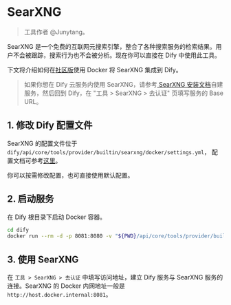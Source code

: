# SearXNG

> 工具作者 @Junytang。

SearXNG 是一个免费的互联网元搜索引擎，整合了各种搜索服务的检索结果。用户不会被跟踪，搜索行为也不会被分析。现在你可以直接在 Dify 中使用此工具。

下文将介绍如何在[社区版](https://docs.dify.ai/v/zh-hans/getting-started/install-self-hosted/docker-compose)使用 Docker 将 SearXNG 集成到 Dify。

> 如果你想在 Dify 云服务内使用 SearXNG，请参考[ SearXNG 安装文档](https://docs.searxng.org/admin/installation.html)自建服务，然后回到 Dify，在 "工具 > SearXNG > 去认证" 页填写服务的 Base URL。

## 1. 修改 Dify 配置文件

SearXNG 的配置文件位于 `dify/api/core/tools/provider/builtin/searxng/docker/settings.yml`， 配置文档可参考[这里](https://docs.searxng.org/admin/settings/index.html)。

你可以按需修改配置，也可直接使用默认配置。

## 2. 启动服务

在 Dify 根目录下启动 Docker 容器。

```bash
cd dify
docker run --rm -d -p 8081:8080 -v "${PWD}/api/core/tools/provider/builtin/searxng/docker:/etc/searxng" searxng/searxng
```

## 3. 使用 SearXNG

在 `工具 > SearXNG > 去认证` 中填写访问地址，建立 Dify 服务与 SearXNG 服务的连接。SearXNG 的 Docker 内网地址一般是 `http://host.docker.internal:8081`。

